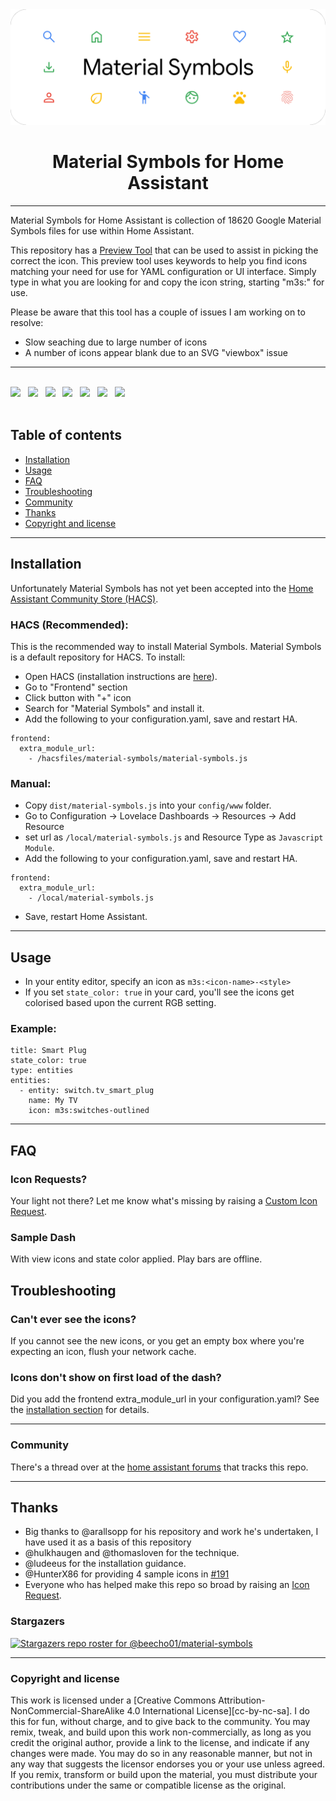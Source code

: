 <div align="center">
    <img src="https://github.com/beecho01/material-symbols/blob/main/docs/build/tester/images/Screenshot%202023-08-04%20202906.png">
     <h1 align="center">Material Symbols for Home Assistant</h1>
</div>

---

Material Symbols for Home Assistant is collection of 18620 Google Material Symbols files for use within Home Assistant.

This repository has a [Preview Tool](https://beecho01.github.io/material-symbols/docs/build/tester/iconfinder.html) that can be used to assist in picking the correct the icon. This preview tool uses keywords to help you find icons matching your need for use for YAML configuration or UI interface. Simply type in what you are looking for and copy the icon string, starting "m3s:" for use.

Please be aware that this tool has a couple of issues I am working on to resolve:
- Slow seaching due to large number of icons
- A number of icons appear blank due to an SVG "viewbox" issue

---

<div align="left">
  <br>
  <img src="https://img.shields.io/badge/built_for-Home_Assistant-47BFF5?style=for-the-badge"> &nbsp
  <a href="http://creativecommons.org/licenses/by-nc-sa/4.0/"><img src="https://img.shields.io/badge/license-CC--BY--NC--SA--4.0-lightgrey?style=for-the-badge"></a> &nbsp
  <img src="https://img.shields.io/github/downloads/beecho01/material-symbols/total?style=for-the-badge"> &nbsp
  <img src="https://img.shields.io/github/v/release/beecho01/material-symbols?style=for-the-badge"> &nbsp
  <img src="https://img.shields.io/github/size/beecho01/material-symbols/dist%2Fmaterial-symbols.js?style=for-the-badge"> &nbsp
  <img src="https://img.shields.io/github/last-commit/beecho01/material-symbols?style=for-the-badge"> &nbsp
  <img src="https://img.shields.io/github/issues-closed/beecho01/material-symbols/icon%20request?label=community%20requests&style=for-the-badge">
  <br>
  <br>
</div>

## Table of contents

- [Installation](#installation)
- [Usage](#Usage)
- [FAQ](#FAQ)
- [Troubleshooting](#Troubleshooting)
- [Community](#community)
- [Thanks](#thanks)
- [Copyright and license](#copyright-and-license)

---

## <a name="installation"></a>Installation

Unfortunately Material Symbols has not yet been accepted into the [Home Assistant Community Store (HACS)](https://hacs.xyz).

### HACS (Recommended):
This is the recommended way to install Material Symbols. Material Symbols is a default repository for HACS. To install:

- Open HACS (installation instructions are [here](https://hacs.xyz/docs/installation/installation/)).
- Go to "Frontend" section
- Click button with "+" icon
- Search for "Material Symbols" and install it.
- Add the following to your configuration.yaml, save and restart HA.
```
frontend:
  extra_module_url:
    - /hacsfiles/material-symbols/material-symbols.js
```

### Manual:
- Copy `dist/material-symbols.js` into your `config/www` folder.
- Go to Configuration -> Lovelace Dashboards -> Resources -> Add Resource
- set url as `/local/material-symbols.js` and Resource Type as `Javascript Module`.
- Add the following to your configuration.yaml, save and restart HA.
```
frontend:
  extra_module_url:
    - /local/material-symbols.js
```

- Save, restart Home Assistant.

---

## <a name="Usage"></a>Usage
- In your entity editor, specify an icon as `m3s:<icon-name>-<style>`
- If you set `state_color: true` in your card, you'll see the icons get colorised based upon the current RGB setting.

### Example:

```
title: Smart Plug
state_color: true
type: entities
entities:
  - entity: switch.tv_smart_plug
    name: My TV
    icon: m3s:switches-outlined
```

---

## <a name="FAQ"></a>FAQ

### Icon Requests?
Your light not there? Let me know what's missing by raising a [Custom Icon Request](https://github.com/beecho01/material-symbols/issues/new?assignees=beecho01&labels=icon+request&template=custom-icon-request.md&title=Icon%20Request%20%5Bname%20of%20fixture%5D).

### Sample Dash
With view icons and state color applied. Play bars are offline.

## <a name="Troubleshooting"></a>Troubleshooting

### Can't ever see the icons?
If you cannot see the new icons, or you get an empty box where you're expecting an icon, flush your network cache.

### Icons don't show on first load of the dash?
Did you add the frontend extra_module_url in your configuration.yaml? See the [installation section](#installation) for details.

---

### <a name="community"></a>Community
There's a thread over at the [home assistant forums](https://community.home-assistant.io/) that tracks this repo.

---

## <a name="thanks"></a>Thanks
- Big thanks to @arallsopp for his repository and work he's undertaken, I have used it as a basis of this repository
- @hulkhaugen and @thomasloven for the technique.
- @ludeeus for the installation guidance.
- @HunterX86 for providing 4 sample icons in [#191](https://github.com/beecho01/material-symbols/issues/191)
- Everyone who has helped make this repo so broad by raising an [Icon Request](https://github.com/beecho01/material-symbols/issues/new?assignees=beecho01&labels=icon+request&template=custom-icon-request.md&title=Icon%20Request%20%5Bname%20of%20fixture%5D).

### Stargazers
[![Stargazers repo roster for @beecho01/material-symbols](https://reporoster.com/stars/beecho01/material-symbols)](https://github.com/beecho01/material-symbols/stargazers)

---

### <a name="copyright-and-license"></a>Copyright and license

This work is licensed under a
[Creative Commons Attribution-NonCommercial-ShareAlike 4.0 International License][cc-by-nc-sa].
I do this for fun, without charge, and to give back to the community. You may remix, tweak, and build upon this work non-commercially, as long as you credit the original author, provide a link to the license, and indicate if any changes were made. You may do so in any reasonable manner, but not in any way that suggests the licensor endorses you or your use unless agreed. If you remix, transform or build upon the material, you must distribute your contributions under the same or compatible license as the original. 

